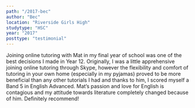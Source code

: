 ```yaml
---
path: "/2017-bec"
author: "Bec"
location: "Riverside Girls High"
studytype: "HSC"
year: "2017"
posttype: "testimonial"
---
```


Joining online tutoring with Mat in my final year of school was one of the best decisions I made in Year 12. 
Originally, I was a little apprehensive joining online tutoring through Skype, however the flexibility and comfort of tutoring in your own home (especially in my pyjamas) proved to be 
more beneficial than any other tutorials I had and thanks to him, I scored myself a Band 5 in English Advanced. Mat’s passion and love for English is contagious and my attitude towards literature 
completely changed because of him. Definitely recommend!